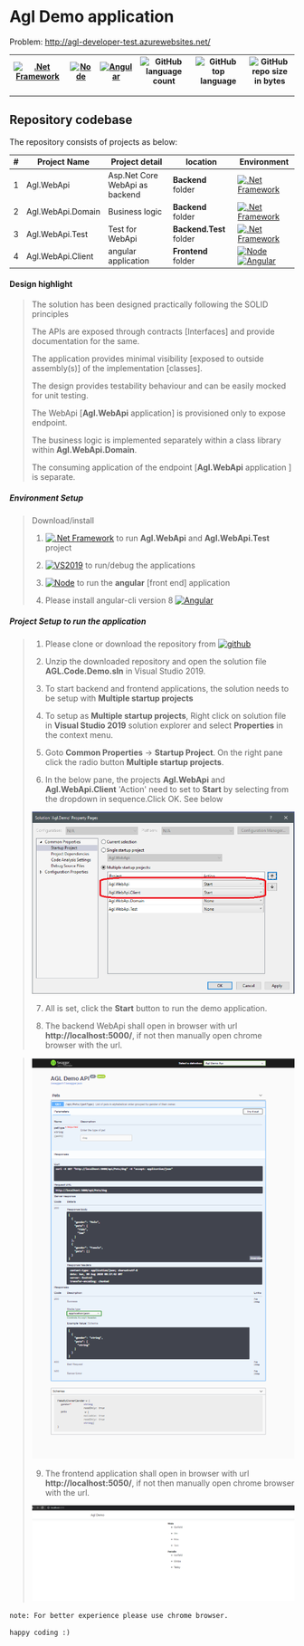 # Agl Demo application

Problem: 
http://agl-developer-test.azurewebsites.net/

[![.Net Framework](https://img.shields.io/badge/DotNet-3.1_Framework-blue.svg?style=plastic)](https://www.microsoft.com/net/download/dotnet-core/3.1) |[![Node](https://img.shields.io/badge/NodeJs-v12-blue.svg?style=plastic)](https://nodejs.org/en/download/) | [![Angular](https://img.shields.io/badge/angular-8-blue)](https://angular.io/) | ![GitHub language count](https://img.shields.io/github/languages/count/ajeetx/AGL.Code.Demo.svg) | ![GitHub top language](https://img.shields.io/github/languages/top/ajeetx/AGL.Code.Demo.svg) |![GitHub repo size in bytes](https://img.shields.io/github/repo-size/ajeetx/AGL.Code.Demo.svg) 
| --- | ---          | ---        | ---      | ---        |  --- |

---------------------------------------

## Repository codebase
 
The repository consists of projects as below:


| # |Project Name | Project detail | location| Environment |
| ---| ---  | ---           | ---          | --- |
| 1 | Agl.WebApi | Asp.Net Core WebApi as backend  |  **Backend** folder | [![.Net Framework](https://img.shields.io/badge/DotNet-3.1_Framework-blue.svg?style=plastic)](https://www.microsoft.com/net/download/dotnet-core/3.1)|
| 2 | Agl.WebApi.Domain | Business logic  |  **Backend** folder | [![.Net Framework](https://img.shields.io/badge/DotNet-3.1_Framework-blue.svg?style=plastic)](https://www.microsoft.com/net/download/dotnet-core/3.1)|
| 3 | Agl.WebApi.Test | Test for WebApi |  **Backend.Test** folder | [![.Net Framework](https://img.shields.io/badge/DotNet-3.1_Framework-blue.svg?style=plastic)](https://www.microsoft.com/net/download/dotnet-core/3.1)| 
| 4 | Agl.WebApi.Client | angular application   | **Frontend** folder | [![Node](https://img.shields.io/badge/Node-Js-blue.svg?style=plastic)](https://nodejs.org/en/download/)  [![Angular](https://img.shields.io/badge/angular-8-blue)](https://angular.io/) |

#### Design highlight
>
>   The solution has been designed practically following the SOLID principles
>
>   The APIs are exposed through contracts [Interfaces] and provide documentation for the same.
>
>   The application provides minimal visibility [exposed to outside assembly(s)] of the implementation [classes].
>
>   The design provides testability behaviour and can be easily mocked for unit testing.
>
>   The WebApi [**Agl.WebApi** application] is provisioned only to expose endpoint.
>
>   The business logic is implemented separately within a class library within **Agl.WebApi.Domain**.
>   
>   The consuming application of the endpoint [**Agl.WebApi** application ] is separate.
>
>   
##### Environment Setup

> Download/install   	
>	1. [![.Net Framework](https://img.shields.io/badge/DotNet-3.1_Framework-blue.svg?style=plastic)](https://www.microsoft.com/net/download/dotnet-core/3.1) to run **Agl.WebApi** and **Agl.WebApi.Test** project
>   
>   2. [![VS2019](https://img.shields.io/badge/VS-2019-blue.svg?style=plastic)](https://visualstudio.microsoft.com/vs//) to run/debug the applications
>   
>	3. [![Node](https://img.shields.io/badge/NodeJs-v12-blue.svg?style=plastic)](https://nodejs.org/en/download/) to run the **angular** [front end] application
>   
>   4. Please install angular-cli version 8 [![Angular](https://img.shields.io/badge/angular-8-blue)](https://angular.io/)
>   

##### Project Setup to run the application

>   1. Please clone or download the repository from [![github](https://img.shields.io/badge/git-hub-blue.svg?style=plastic)](https://github.com/AJEETX/AGL.Code.Demo) 
>   
>   2. Unzip the downloaded repository and open the solution file **AGL.Code.Demo.sln** in Visual Studio 2019.
>
>   3. To start backend and frontend applications, the solution needs to be setup with **Multiple startup projects**
>   
>   4. To setup as **Multiple startup projects**, Right click on solution file in **Visual Studio 2019** solution explorer and select **Properties** in the context menu.
>
>   5. Goto **Common Properties** -> **Startup Project**. On the right pane click the radio button **Multiple startup projects**.
>
>   6. In the below pane, the projects **Agl.WebApi** and **Agl.WebApi.Client** 'Action' need to set to **Start** by selecting from the dropdown in sequence.Click OK. See below
>
>   <img width=“100%” alt="multiple-project-setup" src="./multiple-project-setup.PNG">
>
>   7. All is set, click the **Start** button to run the demo application.
>
>   8. The backend WebApi shall open in browser with url **http://localhost:5000/**, if not then manually open chrome browser with the url.

>   <img width=“100%” alt="backend" src="./backend.PNG">
>
>   9. The frontend application shall open in browser with url **http://localhost:5050/**, if not then manually open chrome browser with the url.
>     
>   <img width=“100%” alt="frontend" src="./frontend.PNG">

```
note: For better experience please use chrome browser.
```
```
happy coding :)
```

